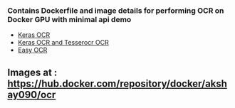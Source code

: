 ### Contains Dockerfile and image details for performing OCR on Docker GPU with minimal api demo

- [Keras OCR](https://github.com/Akshay090/OCR.Docker/tree/keras-ocr)
- [Keras OCR and Tesserocr OCR](https://github.com/Akshay090/OCR.Docker/tree/keras-ocr-tesserocr)
- [Easy OCR](https://github.com/Akshay090/OCR.Docker/tree/easyocr)

## Images at : https://hub.docker.com/repository/docker/akshay090/ocr

